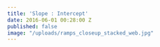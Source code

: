 ```yaml
---
title: 'Slope : Intercept'
date: 2016-06-01 00:28:00 Z
published: false
image: "/uploads/ramps_closeup_stacked_web.jpg"
---
```


